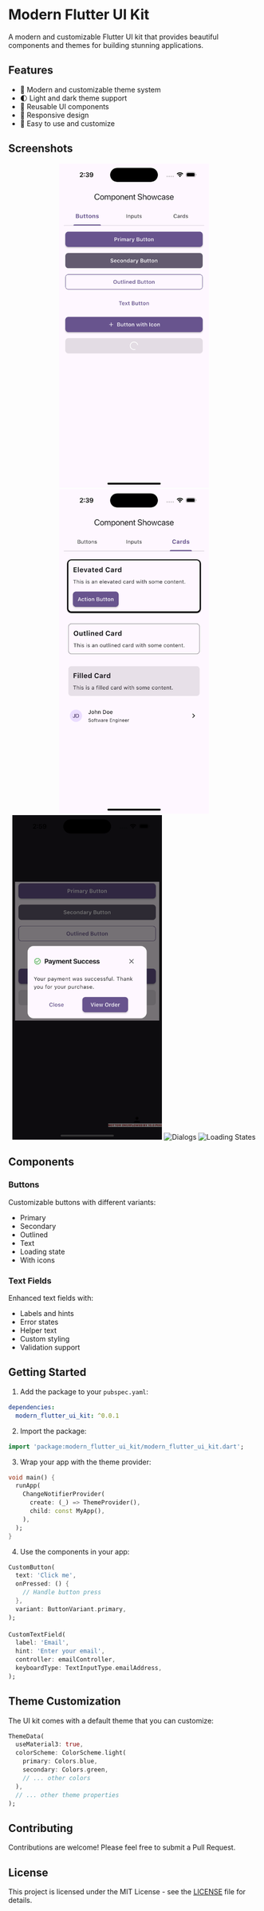 <!--
This README describes the package. If you publish this package to pub.dev,
this README's contents appear on the landing page for your package.

For information about how to write a good package README, see the guide for
[writing package pages](https://dart.dev/tools/pub/writing-package-pages).

For general information about developing packages, see the Dart guide for
[creating packages](https://dart.dev/guides/libraries/create-packages)
and the Flutter guide for
[developing packages and plugins](https://flutter.dev/to/develop-packages).
-->

# Modern Flutter UI Kit

A modern and customizable Flutter UI kit that provides beautiful components and themes for building stunning applications.

## Features

- 🎨 Modern and customizable theme system
- 🌓 Light and dark theme support
- 🎯 Reusable UI components
- 📱 Responsive design
- 🚀 Easy to use and customize

## Screenshots

<div align="center">
  <img src="assets/screenshots/ss1.png" alt="Buttons" width="300"/>
  <img src="assets/screenshots/ss2.png" alt="Text Fields" width="300"/>
  <img src="assets/screenshots/ss3.png" alt="Cards" width="300"/>
  <img src="assets/screenshots/ss4.png" alt="Dialogs" width="300"/>
  <img src="assets/screenshots/ss5.png" alt="Loading States" width="300"/>
</div>

## Components

### Buttons

Customizable buttons with different variants:

- Primary
- Secondary
- Outlined
- Text
- Loading state
- With icons

### Text Fields

Enhanced text fields with:

- Labels and hints
- Error states
- Helper text
- Custom styling
- Validation support

## Getting Started

1. Add the package to your `pubspec.yaml`:

```yaml
dependencies:
  modern_flutter_ui_kit: ^0.0.1
```

2. Import the package:

```dart
import 'package:modern_flutter_ui_kit/modern_flutter_ui_kit.dart';
```

3. Wrap your app with the theme provider:

```dart
void main() {
  runApp(
    ChangeNotifierProvider(
      create: (_) => ThemeProvider(),
      child: const MyApp(),
    ),
  );
}
```

4. Use the components in your app:

```dart
CustomButton(
  text: 'Click me',
  onPressed: () {
    // Handle button press
  },
  variant: ButtonVariant.primary,
);

CustomTextField(
  label: 'Email',
  hint: 'Enter your email',
  controller: emailController,
  keyboardType: TextInputType.emailAddress,
);
```

## Theme Customization

The UI kit comes with a default theme that you can customize:

```dart
ThemeData(
  useMaterial3: true,
  colorScheme: ColorScheme.light(
    primary: Colors.blue,
    secondary: Colors.green,
    // ... other colors
  ),
  // ... other theme properties
);
```

## Contributing

Contributions are welcome! Please feel free to submit a Pull Request.

## License

This project is licensed under the MIT License - see the [LICENSE](LICENSE) file for details.
